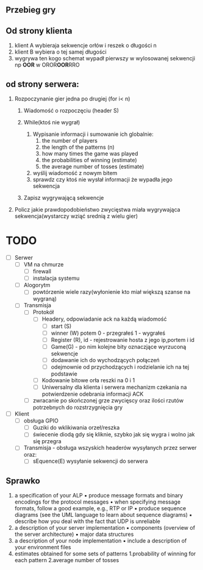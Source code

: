 

## Przebieg gry

## Od strony klienta

1. klient A  wybieraja sekwencje orłów i reszek o długości n
2. klient B wybiera o tej samej długości
3. wygrywa ten kogo schemat wypadł pierwszy w wylosowanej sekwencji np **OOR** w OROR**OOR**RRO

## od strony serwera:

1. Rozpoczynanie gier jedna po drugiej (for i< n)

   1. Wiadomość o rozpoczęciu (header S)

   1. While(ktoś nie wygrał)
      1. Wypisanie informacji i sumowanie ich globalnie:
         1. the number of players
         2. the length of the patterns (n)
         3. how many times the game was played
         4. the probabilities of winning (estimate)
         5. the average number of tosses (estimate)
      2. wyślij wiadomość z nowym bitem 
      3. sprawdz czy ktoś nie wysłał informacji że wypadła jego sekwencja

   3. Zapisz wygrywającą sekwencje

3. Policz jakie prawdopodobieństwo zwycięstwa miała wygrywająca sekwencja(wystarczy wziąć  srednią z wielu gier) 

   



# TODO

- [ ] Serwer
  - [ ] VM na chmurze
    - [ ] firewall
    - [ ] instalacja systemu
  - [ ] Alogorytm
    - [ ] powtórzenie wiele razy(wyłonienie kto miał większą szanse na wygraną)
  - [ ] Transmisja
    - [ ] Protokół 
      - [ ] Headery, odpowiadanie ack na każdą wiadomość
        - [ ] start (S)
        - [ ] winner (W)  potem 0 - przegrałeś 1 - wygrałeś	
        - [ ] Register (R), id - rejestrowanie hosta z jego ip,portem i id
        - [ ] Game(G) - po nim kolejne bity oznaczjące wyrzuconą sekwencje
        - [ ] dodawanie ich do wychodzących połączeń
        - [ ] odejmownie od przychodzących i rodzielanie ich na tej podstawie
      - [ ] Kodowanie bitowe orła reszki na 0 i 1 
      - [ ] Uniwersalny dla klienta i serwera mechanizm czekania na potwierdzenie odebrania informacji ACK
    - [ ] zwracanie po skończonej grze zwycięscy oraz ilości rzutów potrzebnych do rozstrzygnięcia gry
- [ ] Klient
  - [ ] obsługa GPIO
    - [ ] Guziki do wklikiwania orzeł/reszka
    - [ ] świecenie diodą gdy się kliknie, szybko jak się wygra i wolno jak się przegra
  - [ ] Transmisja - obsługa wszyskich headerów wysyłanych przez serwer oraz:
    - [ ] sEquence(E) wysyłanie sekwencji do serwera

## Sprawko

1. a specification of your ALP
▪ produce message formats and binary encodings for the protocol messages
• when specifying message formats, follow a good example, e.g., RTP or IP
▪ produce sequence diagrams (see the UML language to learn about sequence diagrams)
▪ describe how you deal with the fact that UDP is unreliable
2. a description of your server implementation
▪ components (overview of the server architecture)
▪ major data structures
3. a description of your node implementation
▪ include a description of your environment files
4. estimates obtained for some sets of patterns
1.probability of winning for each pattern
2.average number of tosses

